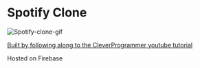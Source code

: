 # Spotify Clone

![Spotify-clone-gif](https://media.giphy.com/media/W18zMQEqdbKXlzXU2Y/giphy.gif)

[Built by following along to the CleverProgrammer youtube tutorial](https://www.youtube.com/watch?v=pnkuI8KXW_8)

Hosted on Firebase
